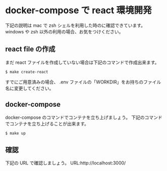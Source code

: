 # docker-compose で react 環境開発

下記の説明は mac で zsh シェルを利用した時のに確認できています。
windows や zsh 以外の利用の場合、お気をつけください。

## react file の作成

まだ react ファイルを作成していない場合は下記のコマンドで作成出来ます。

```
$ make create-react
```

すでにご用意済みの場合、
.env ファイルの「WORKDIR」をお持ちのファイル名に変更してください。

## docker-compose

docker-compose のコマンドでコンテナを立ち上げましょう。
下記のコマンドでコンテナを立ち上げることが出来ます。

```
$ make up
```

## 確認

下記の URL で確認しましょう。
URL:http://localhost:3000/
